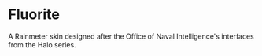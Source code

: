 # Fluorite
A Rainmeter skin designed after the Office of Naval Intelligence's interfaces from the Halo series.

